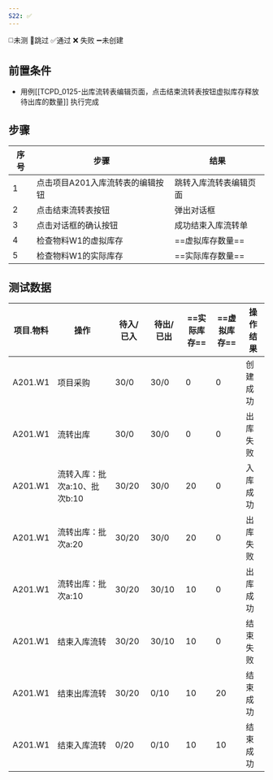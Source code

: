 ```yaml
---
S22: ✅
---
```

◻️未测    🚫跳过     ✅通过    ❌ 失败    ➖未创建

## 前置条件

- 用例[[TCPD_0125-出库流转表编辑页面，点击结束流转表按钮虚拟库存释放待出库的数量]] 执行完成

## 步骤

| 序号  | 步骤                 | 结果          |
| --- | ------------------ | ----------- |
| 1   | 点击项目A201入库流转表的编辑按钮 | 跳转入库流转表编辑页面 |
| 2   | 点击结束流转表按钮          | 弹出对话框       |
| 3   | 点击对话框的确认按钮         | 成功结束入库流转单   |
| 4   | 检查物料W1的虚拟库存        | ==虚拟库存数量==  |
| 5   | 检查物料W1的实际库存        | ==实际库存数量==  |

## 测试数据

| 项目.物料 | 操作 | 待入/已入 | 待出/已出 | ==实际库存== | ==虚拟库存== | 操作结果 |
| ---- | ---- | ---- | ---- | ---- | ---- | ---- |
| A201.W1 | 项目采购 | 30/0 | 30/0 | 0 | 0 | 创建成功 |
| A201.W1 | 流转出库 | 30/0 | 30/0 | 0 | 0 | 出库失败 |
| A201.W1 | 流转入库：批次a:10、批次b:10 | 30/20 | 30/0 | 20 | 0 | 入库成功 |
| A201.W1 | 流转出库：批次a:20 | 30/20 | 30/0 | 20 | 0 | 出库失败 |
| A201.W1 | 流转出库：批次a:10 | 30/20 | 30/10 | 10 | 0 | 出库成功 |
| A201.W1 | 结束入库流转 | 30/20 | 30/10 | 10 | 0 | 结束失败 |
| A201.W1 | 结束出库流转 | 30/20 | 0/10 | 10 | 20 | 结束成功 |
| A201.W1 | 结束入库流转 | 0/20 | 0/10 | 10 | 10 | 结束成功 |

